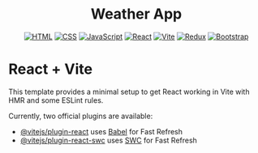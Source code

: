 <div align="center">
  
# Weather App
  
  [![HTML](https://img.shields.io/badge/HTML-%23E34F26.svg?logo=html5&logoColor=white)](#)
  [![CSS](https://img.shields.io/badge/CSS-1572B6?logo=css3&logoColor=fff)](#)
  [![JavaScript](https://img.shields.io/badge/JavaScript-F7DF1E?logo=javascript&logoColor=000)](#)
  [![React](https://img.shields.io/badge/React-%2320232a.svg?logo=react&logoColor=%2361DAFB)](#)
  [![Vite](https://img.shields.io/badge/Vite-646CFF?logo=vite&logoColor=fff)](#)
  [![Redux](https://img.shields.io/badge/Redux-764ABC?logo=redux&logoColor=fff)](#)
  [![Bootstrap](https://img.shields.io/badge/Bootstrap-7952B3?logo=bootstrap&logoColor=fff)](#)
  
</div>

# React + Vite

This template provides a minimal setup to get React working in Vite with HMR and some ESLint rules.

Currently, two official plugins are available:

- [@vitejs/plugin-react](https://github.com/vitejs/vite-plugin-react/blob/main/packages/plugin-react/README.md) uses [Babel](https://babeljs.io/) for Fast Refresh
- [@vitejs/plugin-react-swc](https://github.com/vitejs/vite-plugin-react-swc) uses [SWC](https://swc.rs/) for Fast Refresh
